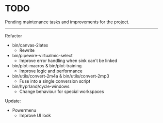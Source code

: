 # TODO

Pending maintenance tasks and improvements for the project.

---

Refactor
  - bin/canvas-2latex
    - Rewrite
  - bin/pipewire-virtualmic-select
    - Improve error handling when sink can't be linked
  - bin/plot-macros & bin/plot-training
    - Improve logic and performance
  - bin/utils/convert-2m4a & bin/utils/convert-2mp3
    - Fuse into a single conversion script
  - bin/hyprland/cycle-windows
    - Change behaviour for special workspaces

Update:
  - Powermenu
    - Improve UI look

